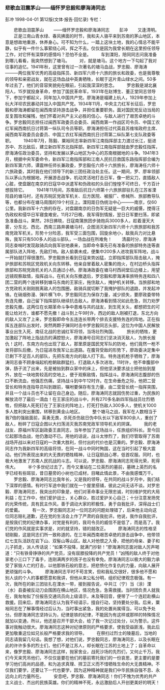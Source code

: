 ### 悲歌血泪震茅山——缅怀罗忠毅和廖海涛同志
彭冲
1998-04-01
第12版(文体·报告·回忆录)
专栏：

　　悲歌血泪震茅山
　　——缅怀罗忠毅和廖海涛同志
　　彭冲
　　又逢清明。
　　正是江南山青水绿、春风拂面的时节，我和夫人骆平来到苏南的茅山地区，本意是想故地重游，休养身心。可不知为什么，一踏上这块土地，我的心情总不能平静，似乎有一件什么事萦绕心间，挥之不去。仅仅是因为我曾长期在这里担任领导工作，对它怀有深厚的感情吗？恐怕不全是。
　　车到溧阳，陪同同志问我准备到哪儿看看，我突然想到了塘马。
　　对，就是塘马。这个地方一下勾起了我对往事的追忆。1941年秋，这里曾有过一次著名的塘马血战，罗忠毅、廖海涛———两位我军优秀的高级指挥员、新四军六师十六旅的旅长和政委，也是我尊敬的领导和亲密战友，就在这场血战中英勇牺牲，长眠于这片青山绿水之间。50多年过去了，他们的音容笑貌宛在眼前，引起我深深的思念。
　　罗忠毅是湖北襄阳人，15岁就投身革命，参加了国民革命军，1931年在赵博生、董正堂同志领导下，参加宁都起义，同年加入中国共产党。廖海涛是福建上杭人，1929年参加上杭大洋坝农民暴动并加入中国共产党。1934年11月，中央主力红军长征后，罗忠毅和廖海涛都留在闽西南坚持游击战争，并担任重要职务。面对国民党反动当局的反复围攻和摧残，他们怀着对共产主义必胜的信心，与敌人进行了艰苦卓绝的斗争。罗忠毅同志担任过闽西军政委员会委员、闽西南第一作战区司令员、中国工农红军闽西南抗日讨蒋第一纵队司令员等职。廖海涛担任过代英县苏维埃政府主席、闽西南军政委员会委员、中国工农红军闽西南抗日讨蒋第二纵队第七支队政委等职。
　　1940年7月，陈毅、粟裕同志率新四军江南指挥部主力渡过长江，挺进苏中、苏北敌后，建立新四军苏北指挥部。新四军江南指挥部就由罗忠毅任指挥，廖海涛任政治委员，坚持和发展以茅山地区为中心的苏南根据地的斗争。1941年3月，根据中央军委命令，新四军江南指挥部和江南人民抗日救国东路指挥部合编为新四军第六师，谭震林任师长兼政委，罗忠毅任六师十六旅旅长，廖海涛任六师十六旅政委，其时我在他们领导下的新三团任政治处主任。这一期间，罗、廖率领部队以茅山为根据地，开展游击战争，机动灵活地打击日军，像一把尖刀，直插敌人心脏，使盘踞在南京的日寇华中派遣军和伪政权的头目们惶惶不可终日，千方百计想拔除它。
　　1941年11月间，苏南敌后抗日六师第十六旅旅部驻扎在江苏省溧阳县的塘马村，还有苏皖区党政军机关、后方医院、被服厂、修械所、旅部教导队等，也都分布在塘马周围的19个村庄上。溧阳距日伪统治中心———南京，仅60公里。我新四军十六旅的存在，对盘踞南京的日伪军无疑是一巨大的威慑，搅得汪伪政权和侵华日军寝食难安。11月27日晚，我军得到情报，翌日日军要扫荡，即紧急准备战斗。果然，28日拂晓，日寇南蒲旅团步骑炮兵3000多人，趁着漫天大雾，分东北、西北、西南三路奔袭塘马村，企图消灭新四军六师十六旅旅部和我苏南党政军机关。形势十分险恶，我军受三面包围，回旋余地小，敌我兵力对比悬殊，我军只有500多人的战斗部队，一场血战在所难免！
　　清晨时分，廖海涛同志查哨时发现敌骑兵向我军驻地袭来，当即命令事先已有准备的旅部特务连等直属部队进入阵地，先敌打响。敌人偷袭未成，便集中200多人进攻我军阵地，战斗一开始就打得很激烈。罗忠毅旅长看到日寇来势凶猛，立即指挥部队阻击敌人，掩护旅部和苏皖区党政机关向东转移。他亲自冒着敌人密集的炮火，在村边桥头指挥旅部和苏皖党政机关的人员通过小桥。廖海涛政委在塘马村西祠堂后边楼上，用望远镜观察敌情，指挥战斗。在机关向东撤退后，罗忠毅和廖海涛率旅特务连和四八团二营的两个连转移到塘马东南的王家庄，拖住敌人，掩护机关转移。当旅部和地方党政机关刚刚脱离敌人的包围圈，敌骑兵就切断了我掩护部队的退路，并发起冲锋。在硝烟弥漫、弹片横飞中，罗忠毅同志为保存力量，减少损失，要廖政委带特务连先撤，自己留下指挥部队继续抗击敌人。廖海涛看到情况如此危急，则力劝罗忠毅先撤。这两位在长期革命斗争中患难与共的战友，到生死关头，都想把生的可能让给对方，谁都不愿先撤！战斗到上午9时许，西边的敌人刚被打退，东北方向的敌人又攻了上来，罗忠毅即命令五连连长带两个排去支援特务连的阵地。正在指挥五连部队出发时，突然两颗子弹同时击中罗忠毅同志头部，这位为中国人民解放事业出生入死、南征北战的忠诚红军将领，当场壮烈殉国。
　　旅长的牺牲，更加激起了阵地上指战员的满腔怒火，廖海涛号召同志们坚决消灭敌人，为旅长报仇！这时，东南方向也出现了敌人，那里原是国民党军队的防地，他们竟然一枪不发将部队后撤，为日寇进攻我军让出道路。在腹背受敌的形势下，廖政委决定集中已剩下不足百人的部队，先把东南方向的敌人打下去。特务连机枪手牺牲了，廖海涛同志奋不顾身端起机枪朝敌群猛扫，打退敌人多次进攻。11时许，他不幸腹部中弹，肠子流了出来，先是被抬到群众家中的床上，但他坚决要求战士把他抬到屋外，放在一块地势较高的空地上，便于观察敌情，指挥战斗。廖海涛同志腹部的伤口不断流血，他强忍伤痛，坚持战斗到中午12时许。在生命垂危之际，他把二营营长和特务连指导员叫到跟前，嘱咐要保存有生力量，由二营营长统一指挥突围，并且一个战斗员也不让留在自己身边。随后，廖海涛同志就因伤势过重，为民族的解放流尽了最后一滴血！在王家庄的战斗中，共有270多名新四军指战员壮烈牺牲，但把敌人死死钉在了王家庄的阵地上，打死打伤敌人300多人，使机关1000多人胜利突出重围，转移到黄金山地区。
　　整个塘马之战，我军在人数相当于我7倍的强敌面前，英勇无畏，杀死杀伤敌日伪中队长以下敌军800余人，重创了敌人，粉碎了日寇企图以大扫荡消灭我苏南党政军领导机关的阴谋。
　　我的老战友、原福州军区副政委王直同志，当年参加了这场战斗，任旅组织科长。至今回忆起那场血战，他仍激动不已。用他的话说，战斗太惨烈了，我们尽管取得了苏南战场开战以来对日寇的一次重大胜利，但付出的代价也是沉重的。罗忠毅、廖海涛同志作为我新四军的高级将领，在同一战斗中同时殉国，这在当时引起了极大震动。他们所表现出来的大无畏的牺牲精神，让日寇胆战心寒，低首叹服。同时，也极大地激发了苏南人民抗战的斗志。可以说，罗忠毅、廖海涛同志死得光荣，死得伟大。
　　半个多世纪过去了。而今又重站在二位英烈的墓前，墓碑上英烈的名字已经有些斑驳，昔日墓旁的小树也已成材，目睹此情此景，不由我感慨万千。
　　罗忠毅、廖海涛同志比我年长，又是我的领导，在共同的战斗岁月中，我们结下深厚的感情。有时行军途中我们就在一个屋里搭铺，彼此之间无话不谈。对罗忠毅、廖海涛同志，我突出的印象是，他们对革命事业无限忠诚，时刻维护党的大局利益；在工作中，他们爱护战士，关心群众，胜过爱护关心自己；十分注意发扬党的光荣传统，具有民主作风，善于调动大家的积极性，勇于自我批评，深得战士们的爱戴。
　　有一次，罗忠毅同志对一位同志的问题处理错了，后来他主动向这位同志赔礼道歉，还在党的生活会上作了严肃的自我批评。他说，我作自我批评，是按我们党的纪律办事，对党是有利的，我司令员的威信不是低了，而是高了。我们党的作风就是实事求是，对的就坚持，错的就改正。
　　廖海涛同志的性格坚韧刚毅，这是同志们所一致称道的。在三年闽西南艰苦卓绝的游击战争中，他带领红七支队活跃在岩下山、双髻山等山区。敌人对他恨之入骨，把他的母亲、妻子和儿子抓走，派人传话说：“如果不投降，就满门抄斩！”廖海涛同志面对敌人厉声喝道：“只有铁骨铮铮的共产党员，没有屈膝投降的共产党员！”凶残的敌人终于对他家老小三口下了毒手，连刚满两岁的孩子也没有幸免。廖海涛同志以极大的毅力承受了家毁人亡的打击，以他那铁石般的意志，把悲愤化作复仇的力量，向敌人展开更顽强的斗争。
　　廖海涛同志平时不苟言笑，但和我私交很好，很多他不愿和别人谈的个人的事都愿意和我讲，但他从来公私分明，组织纪律观念极强。有一次，我所在的新三团驻扎在溧水一带，接到报告说，中共江（宁）当（涂）溧（水）县委被反动刀会围困在横山地区，情况危急，急需救援。当时团负责人就我在，我匆匆拟了份报告交通讯员向上级请示，未及等回音，便带了一个连赶赴横山救援。回来后，廖海涛同志认为我不经请示，擅自行动，坚持要处分我。后来，粟裕同志在了解事情经过后认为，当时事出紧急，我的处置尚属得当，可以免予处分。但廖海涛同志坚持认为，纪律是铁的纪律，不能因为有这样或那样的特殊情况就加以变通，所以，他还是召开干部大会，给了我一次记过处分，以为警示。这件事对我触动很大。廖海涛同志这种对纪律原则的严格要求，使我受益匪浅，我此后更加敬重这位如兄长般严格要求我的领导。
　　在祭扫过烈士的陵墓后，当地的同志请我留几句话。我想了想，对他们说，罗忠毅同志，廖海涛同志，以及长眠在此的许许多多的烈士们，他们不是江苏人，却长眠在江苏的土地上了；自革命以来，像罗忠毅、廖海涛同志这样，抛家舍业，战死沙场的先烈们，又何止千万。我们今天来凭吊他们，不仅仅是要在他们的墓前寄托我们的一份哀思，更主要的是要学习他们高尚的品德，和为追求真理、捍卫正义而不惜牺牲生命的大无畏精神。不仅我们要学，还要让下一代也要学，因为这种精神就是我们中华民族自强不息、永远向上的力量所在。
　　安息吧，罗忠毅、廖海涛同志！你们不愧为优秀的共产主义战士、杰出的民族英雄。你们的精神不死，永远激励后人开创更美好的明天！
